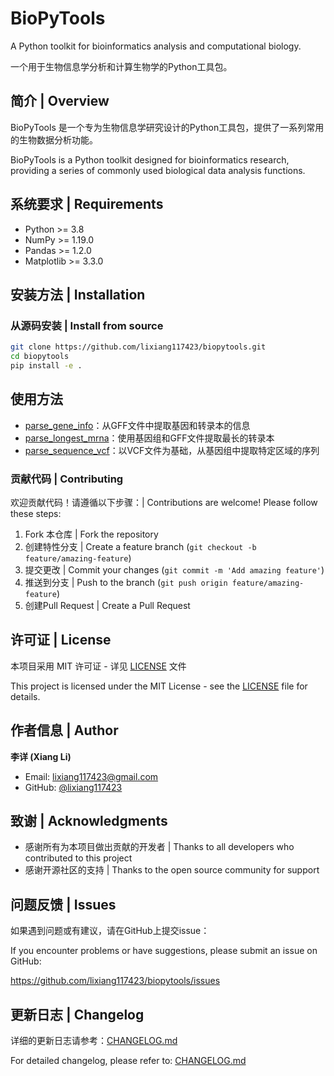 # BioPyTools

A Python toolkit for bioinformatics analysis and computational biology.

一个用于生物信息学分析和计算生物学的Python工具包。

## 简介 | Overview

BioPyTools 是一个专为生物信息学研究设计的Python工具包，提供了一系列常用的生物数据分析功能。

BioPyTools is a Python toolkit designed for bioinformatics research, providing a series of commonly used biological data analysis functions.

## 系统要求 | Requirements

- Python >= 3.8
- NumPy >= 1.19.0
- Pandas >= 1.2.0
- Matplotlib >= 3.3.0

## 安装方法 | Installation


### 从源码安装 | Install from source

```bash
git clone https://github.com/lixiang117423/biopytools.git
cd biopytools
pip install -e .
```

## 使用方法

- [parse_gene_info](./docs/parse_gene_info.md)：从GFF文件中提取基因和转录本的信息
- [parse_longest_mrna](./docs/parse_longest_mrna.md)：使用基因组和GFF文件提取最长的转录本
- [parse_sequence_vcf](./docs/parse_sequence_vcf.md)：以VCF文件为基础，从基因组中提取特定区域的序列


### 贡献代码 | Contributing

欢迎贡献代码！请遵循以下步骤：| Contributions are welcome! Please follow these steps:

1. Fork 本仓库 | Fork the repository
2. 创建特性分支 | Create a feature branch (`git checkout -b feature/amazing-feature`)
3. 提交更改 | Commit your changes (`git commit -m 'Add amazing feature'`)
4. 推送到分支 | Push to the branch (`git push origin feature/amazing-feature`)
5. 创建Pull Request | Create a Pull Request


## 许可证 | License

本项目采用 MIT 许可证 - 详见 [LICENSE](LICENSE) 文件

This project is licensed under the MIT License - see the [LICENSE](LICENSE) file for details.

## 作者信息 | Author

**李详 (Xiang Li)**
- Email: lixiang117423@gmail.com
- GitHub: [@lixiang117423](https://github.com/lixiang117423)

## 致谢 | Acknowledgments

- 感谢所有为本项目做出贡献的开发者 | Thanks to all developers who contributed to this project
- 感谢开源社区的支持 | Thanks to the open source community for support

## 问题反馈 | Issues

如果遇到问题或有建议，请在GitHub上提交issue：

If you encounter problems or have suggestions, please submit an issue on GitHub:

https://github.com/lixiang117423/biopytools/issues

## 更新日志 | Changelog

详细的更新日志请参考：[CHANGELOG.md](CHANGELOG.md)

For detailed changelog, please refer to: [CHANGELOG.md](CHANGELOG.md)